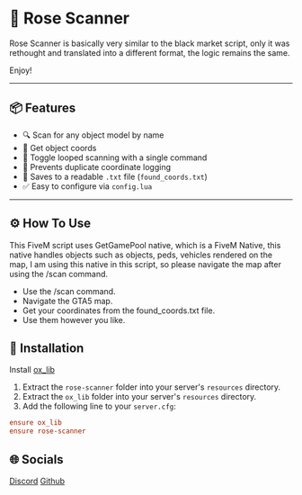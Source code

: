 # 🌹 Rose Scanner

Rose Scanner is basically very similar to the black market script, only it was rethought and translated into a different format, the logic remains the same.

Enjoy!

---

## 📦 Features

- 🔍 Scan for any object model by name
- 🤝 Get object coords 
- 🔁 Toggle looped scanning with a single command
- 🧠 Prevents duplicate coordinate logging
- 💾 Saves to a readable `.txt` file (`found_coords.txt`)
- ✅ Easy to configure via `config.lua`

---

## ⚙️ How To Use

This FiveM script uses GetGamePool native, which is a FiveM Native, this native handles objects such as objects, peds, vehicles rendered on the map, I am using this native in this script, so please navigate the map after using the /scan command.

- Use the /scan command.
- Navigate the GTA5 map.
- Get your coordinates from the found_coords.txt file.
- Use them however you like.

## 🚀 Installation

Install [ox_lib](https://github.com/overextended/ox_lib)

1. Extract the `rose-scanner` folder into your server's `resources` directory.
2. Extract the `ox_lib` folder into your server's `resources` directory.
3. Add the following line to your `server.cfg`:

```cfg
ensure ox_lib
ensure rose-scanner
```

## 🌐 Socials

[Discord](https://discord.gg/UY8Z3fRFZ5)
[Github](https://github.com/Loreose)
